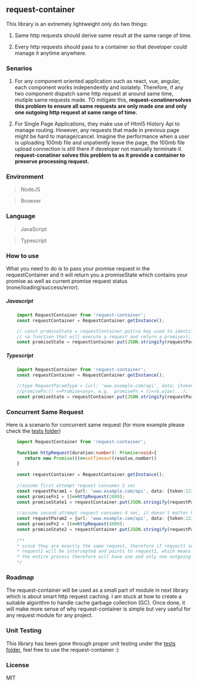 request-container
---------------------------------

This library is an extremely lightweight only do two things:

1. Same http requests should derive same result at the same range of time.

2. Every http requests should pass to a container so that developer could manage it anytime anywhere.

### Senarios
1. For any component oriented application such as react, vue, angular, each component works independently and isolately.
Therefore, if any two component dispatch same http request at around same time, mutiple same requests made. TO mitigate this,
<b>request-conatinersolves this problem to ensure all same requests are only made one and only one outgoing http request at same range of time.</b>

2. For Single Page Applications, they make use of Html5 History Api to manage routing. However, any requests that made in previous page might be
hard to manage/cancel. Imagine the performance when a user is uploading 100mb file and unpatiently leave the page, the 100mb file upload connection is
still there if developer not manually terminate it. <b>request-conatiner solves this problem to as it provide a container to preserve processing request.</b>

### Environment

> NodeJS

> Browser

### Language

> JavaScript

> Typescript

### How to use

What you need to do is to pass your promise request in the requestContainer and it will return you a promiseState which contains
your promise as well as current promise request status (none/loading/success/error).

##### Javascript

```javascript
    import RequestContainer from 'request-container';
    const requestContainer = RequestContainer.getInstance();

    // const promiseState = requestContainer.put(<a key used to identify your request>, 
    // <a function that will execute a request and return a promise>);
    const promiseState = requestContainer.put(JSON.stringify(requestParam), promiseFn);
```

##### Typescript

```typescript
    import RequestContainer from 'request-container';
    const requestContainer = RequestContainer.getInstance();

    //type RequestParamType = {url: 'www.example.com/api', data: {token:123}, method: 'get'};
    //promiseFn:() =>Promise<any>, e.g.  promiseFn = ()=>$.ajax(...);
    const promiseState = requestContainer.put(JSON.stringify(requestParam), promiseFn);
```

### Concurrent Same Request
Here is a scenario for concurrent same request (for more example please check the [tests folder](https://github.com/jf3096/request-conatiner/tree/master/tests))

```typescript
    import RequestContainer from 'request-container';
    
    function httpRequest(duration:number): Promise<void>{
       return new Promise(()=>setTimeout(resolve,number))
    }
    
    const requestContainer = RequestContainer.getInstance();
    
    //assume first attempt request consumes 2 sec
    const requestParam1 = {url: 'www.example.com/api', data: {token:123}, method: 'get'};
    const promiseFn1 = ()=>httpRequest(2000);
    const promiseState1 = requestContainer.put(JSON.stringify(requestParam1), promiseFn1);
    
    //assume second attempt request consumes 4 sec, it doesn't matter how long it takes
    const requestParam2 = {url: 'www.example.com/api', data: {token:123}, method: 'get'};
    const promiseFn2 = ()=>httpRequest(4000);
    const promiseState2 = requestContainer.put(JSON.stringify(requestParam2), promiseFn2);
    
    /**
    * since they are exactly the same request, therefore if request1 sent
    * request2 will be intercepted and points to request1, which means request1 will share the response with request2
    * the entire process therefore will have one and only one outgoing request.
    */
```

### Roadmap
The request-container will be used as a small part of module in next library which is about smart http request caching. I am stuck at how to create a suitable algorithm to handle cache garbage collection (GC). Once done, it will make more sense of why
request-container is simple but very useful for any request module for any project.

### Unit Testing
This library has been gone through proper unit testing under the [tests folder](https://github.com/jf3096/request-conatiner/tree/master/tests), feel free to use the request-container :)

### License
MIT
